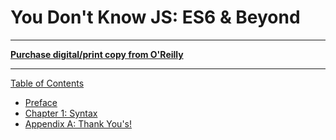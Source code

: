 # You Don't Know JS: ES6 & Beyond

-----

**[Purchase digital/print copy from O'Reilly](http://shop.oreilly.com/product/0636920033769.do)**

-----

[Table of Contents](toc.md)

* [Preface](../preface.md)
* [Chapter 1: Syntax](ch1.md)
* [Appendix A: Thank You's!](apA.md)
